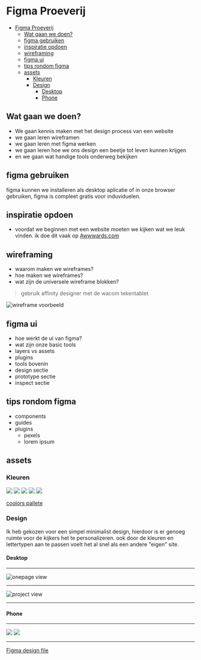 # Figma Proeverij
- [Figma Proeverij](#figma-proeverij)
  - [Wat gaan we doen?](#wat-gaan-we-doen)
  - [figma gebruiken](#figma-gebruiken)
  - [inspiratie opdoen](#inspiratie-opdoen)
  - [wireframing](#wireframing)
  - [figma ui](#figma-ui)
  - [tips rondom figma](#tips-rondom-figma)
  - [assets](#assets)
    - [Kleuren](#kleuren)
    - [Design](#design)
      - [Desktop](#desktop)
      - [Phone](#phone)
  

## Wat gaan we doen?
- We gaan kennis maken met het design process van een website
- we gaan leren wireframen
- we gaan leren met figma werken
- we gaan leren hoe we ons design een beetje tot leven kunnen krijgen
- en we gaan wat handige tools onderweg bekijken

## figma gebruiken
 figma kunnen we installeren als desktop aplicatie of in onze browser gebruiken, figma is compleet gratis voor induviduelen.

 ## inspiratie opdoen
 - voordat we beginnen met een website moeten we kijken wat we leuk vinden. ik doe dit vaak op [Awwwards.com](https://awwwards.com)

 ## wireframing
 - waarom maken we wireframes?
 - hoe maken we wireframes?
 - wat zijn de universele wireframe blokken?

 > gebruik affinity designer met de wacom tekentablet

 ![wireframe voorbeeld](assets/IMG_20220916_150006.jpg)

## figma ui
- hoe werkt de ui van figma?
- wat zijn onze basic tools
- layers vs assets
- plugins
- tools bovenin
- design sectie
- prototype sectie
- inspect sectie

## tips rondom figma
-   components
-   guides
-   plugins
    -   pexels
    -   lorem ipsum

## assets

### Kleuren

![](assets/Frame%201.png) ![](assets/Frame%202.png) ![](assets/Frame%203.png) ![](assets/Frame%204.png) ![](assets/Frame%205.png)

[coolors pallete](https://coolors.co/1e1e1e-d90368-959595-cbd4c2-ffffff)

### Design

Ik heb gekozen voor een simpel minimalist design, hierdoor is er genoeg ruimte voor de kijkers het te personalizeren. ook door de kleuren en lettertypen aan te passen voelt het al snel als een andere "eigen" site.

#### Desktop

---

![onepage view](assets/Desktop%20-%201.png)  

---

![project view](assets/Desktop%20-%202.png)

---

#### Phone

---

![](assets/iPhone%20SE%20-%201.png)
![](assets/iPhone%20SE%20-%202.png)

---

[Figma design file](https://www.figma.com/file/RUemNh8oLXEDPh9026GYa7/design-proevenrij?node-id=0%3A1)

